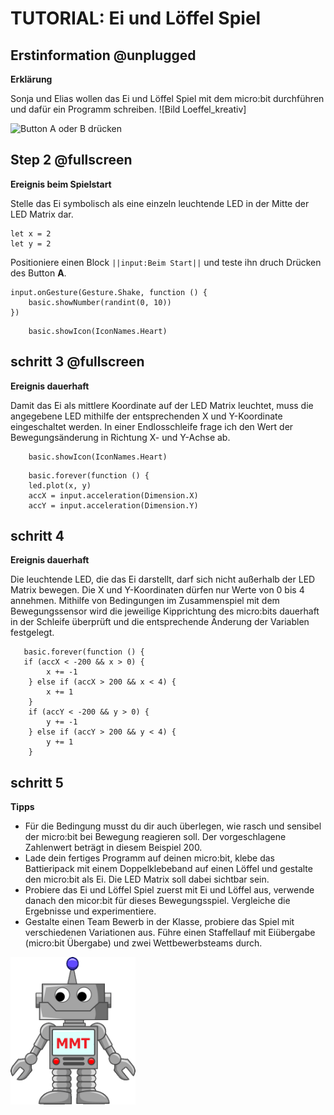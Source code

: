 # TUTORIAL: Ei und Löffel Spiel 


## Erstinformation @unplugged 
**Erklärung**

Sonja und Elias wollen das Ei und Löffel Spiel mit dem micro:bit durchführen und dafür ein Programm schreiben.
![Bild Loeffel_kreativ]

![Button A oder B drücken](/static/mb/projects/smiley-buttons/sim.gif)

## Step 2 @fullscreen 
**Ereignis beim Spielstart**

Stelle das Ei symbolisch als eine einzeln leuchtende LED in der Mitte der LED Matrix dar.
```blocks
let x = 2
let y = 2
```

Positioniere einen Block ``||input:Beim Start||`` und teste ihn druch Drücken des Button **A**.

```blocks
input.onGesture(Gesture.Shake, function () {
    basic.showNumber(randint(0, 10))
})
```

```block
    basic.showIcon(IconNames.Heart)

```


## schritt 3 @fullscreen
**Ereignis dauerhaft**

Damit das Ei als mittlere Koordinate auf der LED Matrix leuchtet, muss die angegebene LED mithilfe der entsprechenden X und Y-Koordinate eingeschaltet werden.
In einer Endlosschleife frage ich den Wert der Bewegungsänderung in Richtung X- und Y-Achse ab.

```block
    basic.showIcon(IconNames.Heart)

```
```blocks
    basic.forever(function () {
    led.plot(x, y)
    accX = input.acceleration(Dimension.X)
    accY = input.acceleration(Dimension.Y)
```

## schritt 4 

**Ereignis dauerhaft**

Die leuchtende LED, die das Ei darstellt, darf sich nicht außerhalb der LED Matrix bewegen. Die X und Y-Koordinaten dürfen nur Werte von 0 bis 4 annehmen. Mithilfe von Bedingungen im Zusammenspiel mit dem Bewegungssensor wird die jeweilige Kipprichtung des micro:bits dauerhaft in der Schleife überprüft und die entsprechende Änderung der Variablen festgelegt.

```blocks
   basic.forever(function () {
   if (accX < -200 && x > 0) {
        x += -1
    } else if (accX > 200 && x < 4) {
        x += 1
    }
    if (accY < -200 && y > 0) {
        y += -1
    } else if (accY > 200 && y < 4) {
        y += 1
    }
```

## schritt 5 

**Tipps**

* Für die Bedingung musst du dir auch überlegen, wie rasch und sensibel der micro:bit bei Bewegung reagieren soll. Der vorgeschlagene Zahlenwert beträgt in diesem Beispiel 200.
* Lade dein fertiges Programm auf deinen micro:bit, klebe das Battieripack mit einem Doppelklebeband auf einen Löffel und gestalte den micro:bit als Ei. Die LED Matrix soll dabei sichtbar sein.
* Probiere das Ei und Löffel Spiel zuerst mit Ei und Löffel aus, verwende danach den micor:bit für dieses Bewegungsspiel. Vergleiche die Ergebnisse und experimentiere.
* Gestalte einen Team Bewerb in der Klasse, probiere das Spiel mit verschiedenen Variationen aus. Führe einen Staffellauf mit Eiübergabe (micro:bit Übergabe) und zwei Wettbewerbsteams durch.
<img width="200px" src="https://github.com/dlpl-mb/s-tutorial-1/blob/master/images/12t.gif?raw=1">